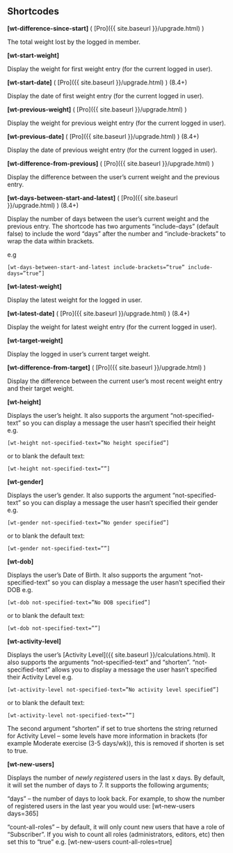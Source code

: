 ## Shortcodes

**[wt-difference-since-start]** ( [Pro]({{ site.baseurl }}/upgrade.html) )

The total weight lost by the logged in member.

**[wt-start-weight]**

Display the weight for first weight entry (for the current logged in user).

**[wt-start-date]** (  [Pro]({{ site.baseurl }}/upgrade.html)  )  (8.4+)

Display the date of first weight entry (for the current logged in user).

**[wt-previous-weight]** (  [Pro]({{ site.baseurl }}/upgrade.html) )

Display the weight for previous weight entry (for the current logged in user).

**[wt-previous-date]** (  [Pro]({{ site.baseurl }}/upgrade.html)  )  (8.4+)

Display the date of previous weight entry (for the current logged in user).

**[wt-difference-from-previous]** (  [Pro]({{ site.baseurl }}/upgrade.html) )

Display the difference between the user’s current weight and the previous entry.

**[wt-days-between-start-and-latest]** (  [Pro]({{ site.baseurl }}/upgrade.html)  ) (8.4+)

Display the number of days between the user’s current weight and the previous entry. The shortcode has two arguments “include-days” (default false) to include the word “days” after the number and “include-brackets” to wrap the data within brackets.

e.g

    [wt-days-between-start-and-latest include-brackets=”true” include-days=”true”]

**[wt-latest-weight]**

Display the latest weight for the logged in user.

**[wt-latest-date]** (  [Pro]({{ site.baseurl }}/upgrade.html)  ) (8.4+)

Display the weight for latest weight entry (for the current logged in user).

**[wt-target-weight]**

Display the logged in user’s current target weight.

**[wt-difference-from-target]** (  [Pro]({{ site.baseurl }}/upgrade.html) )

Display the difference between the current user’s most recent weight entry and their target weight.

**[wt-height]**

Displays the user’s height. It also supports the argument “not-specified-text” so you can display a message the user hasn’t specified their height e.g.

    [wt-height not-specified-text=”No height specified”]

or to blank the default text:

    [wt-height not-specified-text=””]

**[wt-gender]**

Displays the user’s gender. It also supports the argument “not-specified-text” so you can display a message the user hasn’t specified their gender e.g.

    [wt-gender not-specified-text=”No gender specified”]

or to blank the default text:

    [wt-gender not-specified-text=””]

**[wt-dob]**

Displays the user’s Date of Birth. It also supports the argument “not-specified-text” so you can display a message the user hasn’t specified their DOB e.g.

    [wt-dob not-specified-text=”No DOB specified”]

or to blank the default text:

    [wt-dob not-specified-text=””]

**[wt-activity-level]**

Displays the user’s  [Activity Level]({{ site.baseurl }}/calculations.html). It also supports the arguments “not-specified-text” and “shorten”. “not-specified-text” allows you to display a message the user hasn’t specified their Activity Level e.g.

    [wt-activity-level not-specified-text=”No activity level specified”]

or to blank the default text:

    [wt-activity-level not-specified-text=””]

The second argument “shorten” if set to true shortens the string returned for Activity Level – some levels have more information in brackets (for example Moderate exercise (3-5 days/wk)), this is removed if shorten is set to true.

**[wt-new-users]**

Displays the number of  _newly  registered_ users in the last x days. By default, it will set the number of days to 7. It supports the following arguments;

“days” – the number of days to look back. For example, to show the number of registered users in the last year you would use: [wt-new-users days=365]

“count-all-roles” – by default, it will only count new users that have a role of “Subscriber”. If you wish to count all roles (administrators, editors, etc) then set this to “true” e.g. [wt-new-users count-all-roles=true]